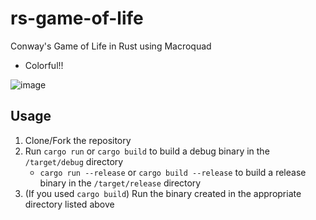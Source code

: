 # rs-game-of-life
Conway's Game of Life in Rust using Macroquad
- Colorful!!

![image](https://github.com/Harsha-vardhan-R/rs-game-of-life_forked/assets/112687561/b0be01a7-be5c-4d81-8531-f7a8e24df8d2)

## Usage
1. Clone/Fork the repository
2. Run `cargo run` or `cargo build` to build a debug binary in the `/target/debug` directory
    - `cargo run --release` or `cargo build --release` to build a release binary in the `/target/release` directory
3. (If you used `cargo build`) Run the binary created in the appropriate directory listed above
